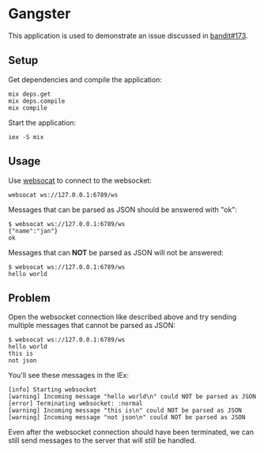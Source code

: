 # Gangster

This application is used to demonstrate an issue discussed in [bandit#173](https://github.com/mtrudel/bandit/issues/173).

## Setup

Get dependencies and compile the application:

```console
mix deps.get
mix deps.compile
mix compile
```

Start the application:

```console
iex -S mix
```

## Usage

Use [websocat](https://github.com/vi/websocat) to connect to the websocket:

```console
websocat ws://127.0.0.1:6789/ws
```

Messages that can be parsed as JSON should be answered with "ok":

```console
$ websocat ws://127.0.0.1:6789/ws
{"name":"jan"}
ok
```

Messages that can **NOT** be parsed as JSON will not be answered:

```console
$ websocat ws://127.0.0.1:6789/ws
hello world
```

## Problem

Open the websocket connection like described above and try sending multiple messages that cannot be parsed as JSON:

```console
$ websocat ws://127.0.0.1:6789/ws
hello world
this is
not json
```

You'll see these messages in the IEx:

```
[info] Starting websocket
[warning] Incoming message "hello world\n" could NOT be parsed as JSON
[error] Terminating websocket: :normal
[warning] Incoming message "this is\n" could NOT be parsed as JSON
[warning] Incoming message "not json\n" could NOT be parsed as JSON
```

Even after the websocket connection should have been terminated, we can still send messages to the server that will still be handled.
